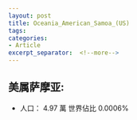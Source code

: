 ```yaml
---
layout: post
title: Oceania_American_Samoa_(US)
tags: 
categories:
- Article
excerpt_separator:  <!--more-->
---
```

## 美属萨摩亚:
- 人口： 4.97 萬 世界佔比 0.0006%